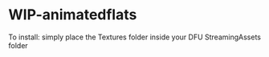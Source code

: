 # WIP-animatedflats
To install: simply place the Textures folder inside your DFU StreamingAssets folder
